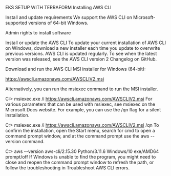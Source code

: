 EKS SETUP WITH TERRAFORM
Installing AWS CLI

Install and update requirements
We support the AWS CLI on Microsoft-supported versions of 64-bit Windows.

Admin rights to install software

Install or update the AWS CLI
To update your current installation of AWS CLI on Windows, download a new installer each time you update to overwrite previous versions. AWS CLI is updated regularly. To see when the latest version was released, see the AWS CLI version 2 Changelog on GitHub.

Download and run the AWS CLI MSI installer for Windows (64-bit):

https://awscli.amazonaws.com/AWSCLIV2.msi

Alternatively, you can run the msiexec command to run the MSI installer.


C:\> msiexec.exe /i https://awscli.amazonaws.com/AWSCLIV2.msi
For various parameters that can be used with msiexec, see msiexec on the Microsoft Docs website. For example, you can use the /qn flag for a silent installation.


C:\> msiexec.exe /i https://awscli.amazonaws.com/AWSCLIV2.msi /qn
To confirm the installation, open the Start menu, search for cmd to open a command prompt window, and at the command prompt use the aws --version command.


C:\> aws --version
aws-cli/2.15.30 Python/3.11.6 Windows/10 exe/AMD64 prompt/off
If Windows is unable to find the program, you might need to close and reopen the command prompt window to refresh the path, or follow the troubleshooting in Troubleshoot AWS CLI errors.
